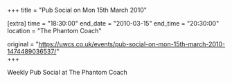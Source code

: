 +++
title = "Pub Social on Mon 15th March 2010"

[extra]
time = "18:30:00"
end_date = "2010-03-15"
end_time = "20:30:00"
location = "The Phantom Coach"

original = "https://uwcs.co.uk/events/pub-social-on-mon-15th-march-2010-1474489036537/"    
+++

Weekly Pub Social at The Phantom Coach

